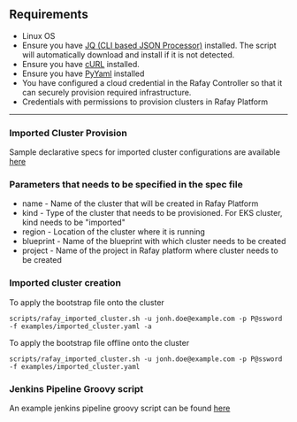 ## Requirements
- Linux OS
- Ensure you have [JQ (CLI based JSON Processor)](https://stedolan.github.io/jq/) installed. The script will automatically download and install if it is not detected.
- Ensure you have [cURL](https://curl.haxx.se/) installed.
- Ensure you have [PyYaml](https://pypi.org/project/PyYAML/) installed
- You have configured a cloud credential in the Rafay Controller so that it can securely provision required infrastructure.
- Credentials with permissions to provision clusters in Rafay Platform
---
### Imported Cluster Provision

Sample declarative specs for imported cluster configurations are available [here](../imported/examples)

### Parameters that needs to be specified in the spec file

- name - Name of the cluster that will be created in Rafay Platform
- kind - Type of the cluster that needs to be provisioned. For EKS cluster, kind needs to be "imported"
- region - Location of the cluster where it is running
- blueprint - Name of the blueprint with which cluster needs to be created
- project - Name of the project in Rafay platform where cluster needs to be created

### Imported cluster creation

To apply the bootstrap file onto the cluster

```scripts/rafay_imported_cluster.sh -u jonh.doe@example.com -p P@ssword -f examples/imported_cluster.yaml -a```

To apply the bootstrap file offline onto the cluster

```scripts/rafay_imported_cluster.sh -u jonh.doe@example.com -p P@ssword -f examples/imported_cluster.yaml```

### Jenkins Pipeline Groovy script

An example jenkins pipeline groovy script can be found [here](../imported/Jenkins)